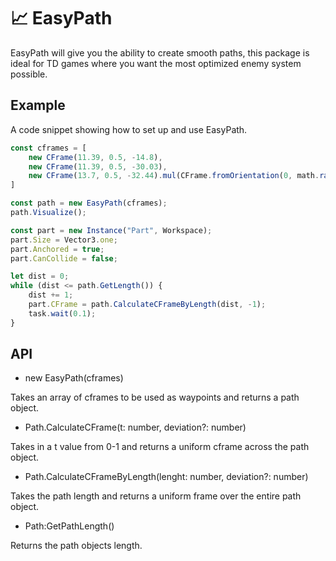 # 📈 EasyPath
EasyPath will give you the ability to create smooth paths, this package is ideal for TD games where you want the most optimized enemy system possible.

## Example
A code snippet showing how to set up and use EasyPath.

```ts
const cframes = [
	new CFrame(11.39, 0.5, -14.8),
	new CFrame(11.39, 0.5, -30.03),
	new CFrame(13.7, 0.5, -32.44).mul(CFrame.fromOrientation(0, math.rad(90), 0))
]

const path = new EasyPath(cframes);
path.Visualize();

const part = new Instance("Part", Workspace);
part.Size = Vector3.one;
part.Anchored = true;
part.CanCollide = false;

let dist = 0;
while (dist <= path.GetLength()) {
	dist += 1;
	part.CFrame = path.CalculateCFrameByLength(dist, -1);
	task.wait(0.1);
}
```

## API

* new EasyPath(cframes)

Takes an array of cframes to be used as waypoints and returns a path object.

* Path.CalculateCFrame(t: number, deviation?: number)
  
Takes in a t value from 0-1 and returns a uniform cframe across the path object.

* Path.CalculateCFrameByLength(lenght: number, deviation?: number)
  
Takes the path length and returns a uniform frame over the entire path object.

* Path:GetPathLength()

Returns the path objects length.